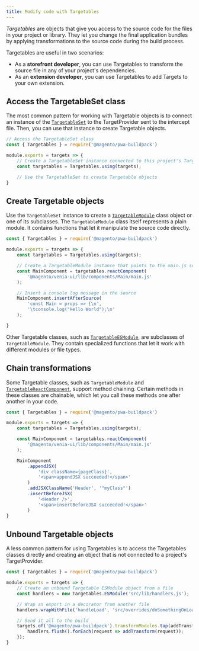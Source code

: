 ```yaml
---
title: Modify code with Targetables
---
```


_Targetables_ are objects that give you access to the source code for the files in your project or library.
They let you change the final application bundles by applying transformations to the source code during the build process.

Targetables are useful in two scenarios:

- As a **storefront developer**, you can use Targetables to transform the source file in any of your project's dependencies.
- As an **extension developer**, you can use Targetables to add Targets to your own extension.

## Access the TargetableSet class

The most common pattern for working with Targetable objects is to connect an instance of the [`TargetableSet`][] to the TargetProvider sent to the intercept file.
Then, you can use that instance to create Targetable objects.

```js
// Access the TargetableSet class 
const { Targetables } = require('@magento/pwa-buildpack')

module.exports = targets => {
    // Create a TargetableSet instance connected to this project's TargetProvider
    const targetables = Targetables.using(targets);

    // Use the TargetableSet to create Targetable objects
}
```

## Create Targetable objects

Use the `TargetableSet` instance to create a [`TargetableModule`][] class object or one of its subclasses.
The `TargetableModule` class itself represents a plain module.
It contains functions that let it manipulate the source code directly.

```js
const { Targetables } = require('@magento/pwa-buildpack')

module.exports = targets => {
    const targetables = Targetables.using(targets);

    // Create a TargetableModule instance that points to the main.js source
    const MainComponent = targetables.reactComponent(
        '@magento/venia-ui/lib/components/Main/main.js'
    );

    // Insert a console log message in the source
    MainComponent.insertAfterSource(
        'const Main = props => {\n',
        '\tconsole.log("Hello World");\n'
    );

}
```

Other Targetable classes, such as [`TargetableESModule`][], are subclasses of `TargetableModule`.
They contain specialized functions that let it work with different modules or file types.

## Chain transformations

Some Targetable classes, such as `TargetableModule` and [`TargetableReactComponent`][], support method chaining.
Certain methods in these classes are chainable, which let you call these methods one after another in your code.

```js
const { Targetables } = require('@magento/pwa-buildpack')

module.exports = targets => {
    const targetables = Targetables.using(targets);

    const MainComponent = targetables.reactComponent(
        '@magento/venia-ui/lib/components/Main/main.js'
    );

    MainComponent
        .appendJSX(
            'div className={pageClass}',
            '<span>appendJSX succeeded!</span>'
        )
        .addJSXClassName('Header', '"myClass"')
        .insertBeforeJSX(
            '<Header />',
            '<span>insertBeforeJSX succeeded!</span>'
        )
}
```

## Unbound Targetable objects

A less common pattern for using Targetables is to access the Targetables classes directly and creating an object that is not connected to a project's TargetProvider.

```js
const { Targetables } = require('@magento/pwa-buildpack')

module.exports = targets => {
    // Create an unbound Targetable ESModule object from a file
    const handlers = new Targetables.ESModule('src/lib/handlers.js');

    // Wrap an export in a decorator from another file
    handlers.wrapWithFile('handleLoad', 'src/overrides/doSomethingOnLoad.js');

    // Send it all to the build
    targets.of('@magento/pwa-buildpack').transformModules.tap(addTransform => {
        handlers.flush().forEach(request => addTransform(request));
    });
}
```

[`TargetableSet`]: <{%link pwa-buildpack/reference/targetables/TargetableSet/index.md %}>
[`TargetableModule`]: <{%link pwa-buildpack/reference/targetables/TargetableModule/index.md %}>
[`TargetableESModule`]: <{%link pwa-buildpack/reference/targetables/TargetableESModule/index.md %}>
[`TargetableReactComponent`]: <{%link pwa-buildpack/reference/targetables/TargetableReactComponent/index.md %}>
